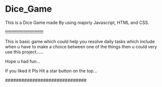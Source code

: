 # Dice_Game
This is a Dice Game made By using majorly Javascript, HTML and CSS.

!!!!!!!!!!!!!!!!!!!!!!!!!!!!!!!

This is basic game which could help you resolve daily tasks which include when u have to make a choice between one of the things then u could very use this project......


Hope u had fun...

If you liked it Pls Hit a star button on the top...


##############################